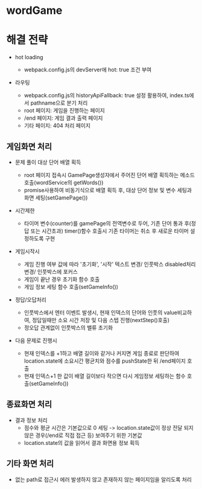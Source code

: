 # wordGame

# 해결 전략
 - hot loading
   - webpack.config.js의 devServer에 hot: true 조건 부여
   
 - 라우팅
   - webpack.config.js의 historyApiFallback: true 설정 활용하여, index.ts에서 pathname으로 분기 처리
   - root 페이지: 게임을 진행하는 페이지
   - /end 페이지: 게임 결과 출력 페이지
   - 기타 페이지: 404 처리 페이지
   
## 게임화면 처리
 - 문제 풀이 대상 단어 배열 획득
   - root 페이지 접속시 GamePage생성자에서 주어진 단어 배열 획득하는 메소드 호출(wordService의 getWords())
   - promise사용하여 비동기식으로 배열 획득 후, 대상 단어 정보 및 변수 세팅과 화면 세팅(setGamePage())
 
 - 시간제한
   - 타이머 변수(counter)를 gamePage의 전역변수로 두어, 기존 단어 통과 후(정답 또는 시간초과) timer()함수 호출시 기존 타이머는 취소 후 새로운 타이머 설정하도록 구현
   
 - 게임시작시
   - 게임 진행 여부 값에 따라 '초기화', '시작' 텍스트 변경/ 인풋박스 disabled처리 변경/ 인풋박스에 포커스
   - 게임이 끝난 경우 초기화 함수 호출
   - 게임 정보 세팅 함수 호출(setGameInfo())
   
 - 정답/오답처리
   - 인풋박스에서 엔터 이벤트 발생시, 현재 인덱스의 단어와 인풋의 value비교하여, 정답일때만 소요 시간 저장 및 다음 스텝 진행(nextStep()호출)
   - 정오답 관계없이 인풋박스의 밸류 초기화
   
 - 다음 문제로 진행시
   - 현재 인덱스를 +1하고 배열 길이와 같거나 커지면 게임 종료로 판단하여 location.state에 소요시간 평균치와 점수를 pushState한 뒤 /end페이지 호출
   - 현재 인덱스+1 한 값이 배열 길이보다 작으면 다시 게임정보 세팅하는 함수 호출(setGameInfo())
   
 ## 종료화면 처리
   - 결과 정보 처리
     - 점수와 평균 시간은 기본값으로 0 세팅 -> location.state값이 정상 전달 되지 않은 경우(/end로 직접 접근 등) 보여주기 위한 기본값
     - location.state의 값을 읽어서 결과 화면용 정보 획득
     
 ## 기타 화면 처리
   - 없는 path로 접근시 에러 발생하지 않고 존재하지 않는 페이지임을 알리도록 처리
